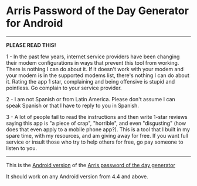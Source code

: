 # Arris Password of the Day Generator for Android

-----------------------------------

**PLEASE READ THIS!**

1 - In the past few years, internet service providers have been changing their modem configurations in ways that prevent this tool from working. There is nothing I can do about it. If it doesn't work with your modem and your modem is in the supported modems list, there's nothing I can do about it. Rating the app 1 star, complaining and being offensive is stupid and pointless. Go complain to your service provider.

2 - I am not Spanish or from Latin America. Please don't assume I can speak Spanish or that I have to reply to you in Spanish.

3 - A lot of people fail to read the instructions and then write 1-star reviews saying this app is "a piece of crap", "horrible", and even "disgusting" (how does that even apply to a mobile phone app?). This is a tool that I built in my spare time, with my resources, and am giving away for free. If you want full service or insult those who try to help others for free, go pay someone to listen to you.

-----------------------------------

This is the [Android version](https://play.google.com/store/apps/details?id=com.grounduphq.arrispwgen) of the [Arris password of the day generator](https://www.borfast.com/projects/arris-password-of-the-day-generator/)

It should work on any Android version from 4.4 and above.